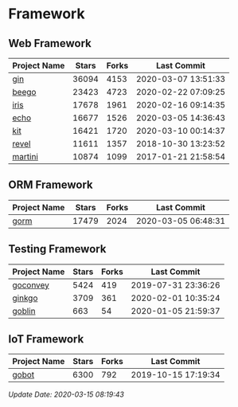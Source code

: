 # Framework

## Web Framework

| Project Name | Stars | Forks | Last Commit |
| ------------ | ----- | ----- | ----------- |
| [gin](https://github.com/gin-gonic/gin) | 36094 | 4153 | 2020-03-07 13:51:33 |
| [beego](https://github.com/astaxie/beego) | 23423 | 4723 | 2020-02-22 07:09:25 |
| [iris](https://github.com/kataras/iris) | 17678 | 1961 | 2020-02-16 09:14:35 |
| [echo](https://github.com/labstack/echo) | 16677 | 1526 | 2020-03-05 14:36:43 |
| [kit](https://github.com/go-kit/kit) | 16421 | 1720 | 2020-03-10 00:14:37 |
| [revel](https://github.com/revel/revel) | 11611 | 1357 | 2018-10-30 13:23:52 |
| [martini](https://github.com/go-martini/martini) | 10874 | 1099 | 2017-01-21 21:58:54 |

## ORM Framework

| Project Name | Stars | Forks | Last Commit |
| ------------ | ----- | ----- | ----------- |
| [gorm](https://github.com/jinzhu/gorm) | 17479 | 2024 | 2020-03-05 06:48:31 |

## Testing Framework

| Project Name | Stars | Forks | Last Commit |
| ------------ | ----- | ----- | ----------- |
| [goconvey](https://github.com/smartystreets/goconvey) | 5424 | 419 | 2019-07-31 23:36:26 |
| [ginkgo](https://github.com/onsi/ginkgo) | 3709 | 361 | 2020-02-01 10:35:24 |
| [goblin](https://github.com/franela/goblin) | 663 | 54 | 2020-01-05 21:59:37 |

## IoT Framework

| Project Name | Stars | Forks | Last Commit |
| ------------ | ----- | ----- | ----------- |
| [gobot](https://github.com/hybridgroup/gobot) | 6300 | 792 | 2019-10-15 17:19:34 |

*Update Date: 2020-03-15 08:19:43*